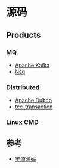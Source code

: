 # 源码

## Products

### MQ
* [Apache Kafka](apache-kafka/README.md)
* [Nsq](nsp/nsq.md)

### Distributed 
* [Apache Dubbo](apache-dubbo/README.md)
* [tcc-transaction]()

### [Linux CMD](linux-cmd/README.md)

## 参考
* [芋道源码](http://www.iocoder.cn/)


